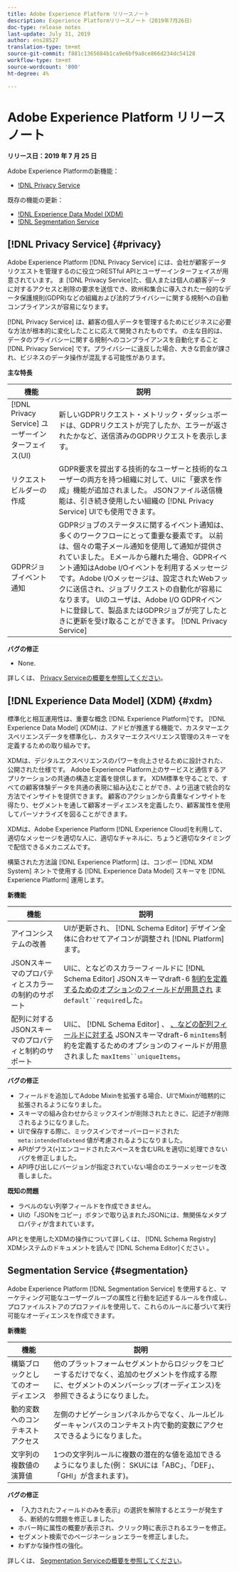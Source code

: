 ```yaml
---
title: Adobe Experience Platform リリースノート
description: Experience Platformリリースノート（2019年7月26日）
doc-type: release notes
last-update: July 31, 2019
author: ens28527
translation-type: tm+mt
source-git-commit: f881c1365684b1ca9e6bf9a8ce866d234dc54128
workflow-type: tm+mt
source-wordcount: '800'
ht-degree: 4%

---
```



# Adobe Experience Platform リリースノート

**リリース日：2019 年 7 月 25 日**

Adobe Experience Platformの新機能：

* [!DNL Privacy Service](#privacy)

既存の機能の更新：

* [!DNL Experience Data Model (XDM)](#xdm)
* [!DNL Segmentation Service](#segmentation)

## [!DNL Privacy Service] {#privacy}

Adobe Experience Platform [!DNL Privacy Service] には、会社が顧客データリクエストを管理するのに役立つRESTful APIとユーザーインターフェイスが用意されています。 ま [!DNL Privacy Service]た、個人または個人の顧客データに対するアクセスと削除の要求を送信でき、欧州和集合に導入された一般的なデータ保護規則(GDPR)などの組織および法的プライバシーに関する規制への自動コンプライアンスが容易になります。

[!DNL Privacy Service] は、顧客の個人データを管理するためにビジネスに必要な方法が根本的に変化したことに応えて開発されたものです。 の主な目的は、データのプライバシーに関する規制へのコンプライアンスを自動化すること [!DNL Privacy Service] です。プライバシーに違反した場合、大きな罰金が課され、ビジネスのデータ操作が混乱する可能性があります。

**主な特長**

| 機能 | 説明 |
|---|---|
| [!DNL Privacy Service] ユーザーインターフェイス(UI) | 新しいGDPRリクエスト・メトリック・ダッシュボードは、GDPRリクエストが完了したか、エラーが返されたかなど、送信済みのGDPRリクエストを表示します。 |
| リクエストビルダーの作成 | GDPR要求を提出する技術的なユーザーと技術的なユーザーの両方を持つ組織に対して、UIに「要求を作成」機能が追加されました。 JSONファイル送信機能は、引き続き使用したい組織の [!DNL Privacy Service] UIでも使用できます。 |
| GDPRジョブイベント通知 | GDPRジョブのステータスに関するイベント通知は、多くのワークフローにとって重要な要素です。 以前は、個々の電子メール通知を使用して通知が提供されていました。 Eメールから離れた場合、GDPRイベント通知はAdobe I/Oイベントを利用するメッセージです。Adobe I/Oメッセージは、設定されたWebフックに送信され、ジョブリクエストの自動化が容易になります。 UIのユーザは、Adobe I/O GDPRイベントに登録して、製品またはGDPRジョブが完了したときに更新を受け取ることができます。 [!DNL Privacy Service] |

**バグの修正**

* None.

詳しくは、 [Privacy Serviceの概要を参照してください](../../privacy-service/home.md)。

## [!DNL Experience Data Model] (XDM) {#xdm}

標準化と相互運用性は、重要な概念 [!DNL Experience Platform]です。 [!DNL Experience Data Model] (XDM)は、アドビが推進する機能で、カスタマーエクスペリエンスデータを標準化し、カスタマーエクスペリエンス管理のスキーマを定義するための取り組みです。

XDMは、デジタルエクスペリエンスのパワーを向上させるために設計された、公開された仕様です。 Adobe Experience Platform上のサービスと通信するアプリケーションの共通の構造と定義を提供します。 XDM標準を守ることで、すべての顧客体験データを共通の表現に組み込むことができ、より迅速で統合的な方法でインサイトを提供できます。 顧客のアクションから貴重なインサイトを得たり、セグメントを通して顧客オーディエンスを定義したり、顧客属性を使用してパーソナライズを図ることができます。

XDMは、Adobe Experience Platform [!DNL Experience Cloud]を利用して、適切なメッセージを適切な人に、適切なチャネルに、ちょうど適切なタイミングで配信できるメカニズムです。

構築された方法論 [!DNL Experience Platform] は、コンポー [!DNL XDM System] ネントで使用する [!DNL Experience Data Model] スキーマを [!DNL Experience Platform] 運用します。

**新機能**

| 機能 | 説明 |
|---|---|
| アイコンシステムの改善 | UIが更新され、 [!DNL Schema Editor] デザイン全体に合わせてアイコンが調整され [!DNL Platform] ます。 |
| JSONスキーマのプロパティとスカラーの制約のサポート | UIに、となどのスカラーフィールドに [!DNL Schema Editor] JSONスキーマdraft-6 [制約を定義するためのオプションのフィールドが用意され](https://tools.ietf.org/html/draft-wright-json-schema-01) ま `default``required`した。 |
| 配列に対するJSONスキーマのプロパティと制約のサポート | UIに、 [!DNL Schema Editor] 、 [、などの配列フィールドに対する](https://tools.ietf.org/html/draft-wright-json-schema-01) JSONスキーマdraft-6 `minItems`制約を定義するためのオプションのフィールドが用意されました `maxItems``uniqueItems`。 |

**バグの修正**

* フィールドを追加してAdobe Mixinを拡張する場合、UIでMixinが暗黙的に拡張されるようになりました。
* スキーマの組み合わせからミックスインが削除されたときに、記述子が削除されるようになりました。
* UIで保存する際に、ミックスインでオーバーロードされた `meta:intendedToExtend` 値が考慮されるようになりました。
* APIがプラス(`+`)エンコードされたスペースを含むURLを適切に処理できないバグを修正しました。
* API呼び出しにバージョンが指定されていない場合のエラーメッセージを改善しました。

**既知の問題**

* ラベルのない列挙フィールドを作成できません。
* UIの「JSONをコピー」ボタンで取り込まれたJSONには、無関係なメタプロパティが含まれています。

APIとを使用したXDMの操作について詳しくは、 [!DNL Schema Registry] XDMシステムのドキュメントを読んで [!DNL Schema Editor]ください [](../../xdm/home.md)。

## Segmentation Service {#segmentation}

Adobe Experience Platform [!DNL Segmentation Service] を使用すると、マーケティング可能なユーザーグループの属性と行動を記述するルールを作成し、プロファイルストアのプロファイルを使用して、これらのルールに基づいて実行可能なオーディエンスを作成できます。

**新機能**

| 機能 | 説明 |
| -----------| ---------- |
| 構築ブロックとしてのオーディエンス | 他のプラットフォームセグメントからロジックをコピーするだけでなく、追加のセグメントを作成する際に、セグメントのメンバーシップ(オーディエンス)を参照できるようになりました。 |
| 動的変数へのコンテキストアクセス | 左側のナビゲーションパネルからでなく、ルールビルダーキャンバスのコンテキスト内で動的変数にアクセスできるようになりました。 |
| 文字列の複数値の演算値 | 1つの文字列ルールに複数の潜在的な値を追加できるようになりました(例： SKUには「ABC」、「DEF」、「GHI」が含まれます)。 |

**バグの修正**

* 「入力されたフィールドのみを表示」の選択を解除するとエラーが発生する、断続的な問題を修正しました。
* ホバー時に属性の概要が表示され、クリック時に表示されるエラーを修正。
* セグメント検索でのページネーションエラーを修正しました。
* わずかな操作性の強化。

詳しくは、 [Segmentation Serviceの概要を参照してください](../../segmentation/home.md)。